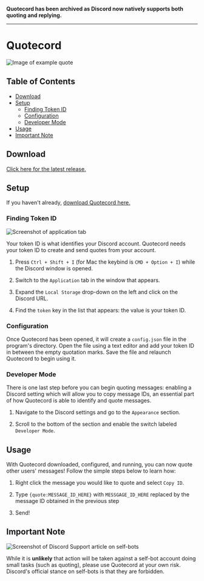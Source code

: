 **Quotecord has been archived as Discord now natively supports both quoting and
replying.**

---

# Quotecord

![Image of example quote](https://i.imgur.com/wEcJfO1.png)

## Table of Contents

-   [Download](#download)
-   [Setup](#setup)
    -   [Finding Token ID](#finding-token-id)
    -   [Configuration](#configuration)
    -   [Developer Mode](#developer-mode)
-   [Usage](#quoting-messages)
-   [Important Note](#important-note)

## Download

[Click here for the latest release.](https://github.com/SpoonBytes/quotecord/releases)

## Setup

If you haven't already,
[download Quotecord here.](https://github.com/SpoonBytes/quotecord/releases)

### Finding Token ID

![Screenshot of application tab](https://i.imgur.com/QBNTrhX.png)

Your token ID is what identifies your Discord account. Quotecord needs your
token ID to create and send quotes from your account.

1.  Press `Ctrl + Shift + I` (for Mac the keybind is `CMD + Option + I`) while
    the Discord window is opened.

2.  Switch to the `Application` tab in the window that appears.

3.  Expand the `Local Storage` drop-down on the left and click on the Discord
    URL.

4.  Find the `token` key in the list that appears: the value is your token ID.

### Configuration

Once Quotecord has been opened, it will create a `config.json` file in the
program's directory. Open the file using a text editor and add your token ID in
between the empty quotation marks. Save the file and relaunch Quotecord to begin
using it.

### Developer Mode

There is one last step before you can begin quoting messages: enabling a Discord
setting which will allow you to copy message IDs, an essential part of how
Quotecord is able to identify and quote messages.

1.  Navigate to the Discord settings and go to the `Appearance` section.

2.  Scroll to the bottom of the section and enable the switch labeled
    `Developer Mode`.

## Usage

With Quotecord downloaded, configured, and running, you can now quote other
users' messages! Follow the simple steps below to learn how:

1.  Right click the message you would like to quote and select `Copy ID`.

2.  Type `{quote:MESSAGE_ID_HERE}` with `MESSGAGE_ID_HERE` replaced by the
    message ID obtained in the previous step

3.  Send!

## Important Note

![Screenshot of Discord Support article on self-bots](https://i.imgur.com/cGHUpEy.png)

While it is **unlikely** that action will be taken against a self-bot account
doing small tasks (such as quoting), please use Quotecord at your own risk.
Discord's official stance on self-bots is that they are forbidden.
